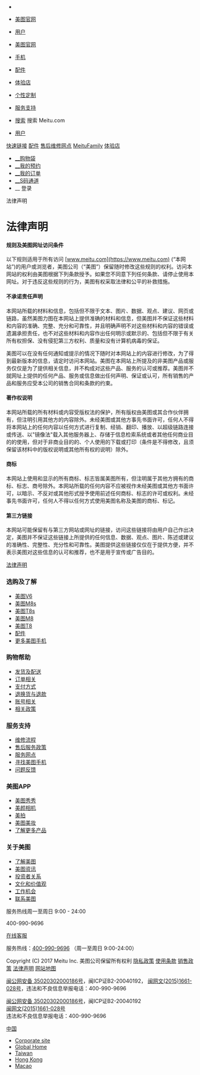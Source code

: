   * [ ](javascript:;)
  * [美图官网](https://www.meitu.com "Meitu美图官网")
  * [用户](javascript:;)

  * [美图官网](https://www.meitu.com "Meitu美图官网")
  * [手机](https://www.meitu.com/phone)
  * [配件](https://www.meitu.com/goods)
  * [体验店](https://www.meitu.com/mall/?/#/shop)
  * [个性定制](https://www.meitu.com/mall/?/#/customize)
  * [服务支持](https://www.meitu.com/mall/?/#/supports)
  * [搜索](javascript:;) 搜索 Meitu.com
  * [用户](javascript:;)

[](javascript:;)

[快速链接](javascript:;) [配件](https://www.meitu.com/goods)
[售后维修网点](https://www.meitu.com/mall/?/#/supports/network)
[MeituFamily](https://mtfamily.meitu.com)
[体验店](https://www.meitu.com/mall/?/#/shop)

  * [ __购物袋 ](https://www.meitu.com/mall/?/#/cart)
  * [ __我的预约](https://www.meitu.com/mall/?/#/personal/booking)
  * [ __我的订单](https://www.meitu.com/mall/?/#/personal/order/six_month)
  * [ __S码通道](https://www.meitu.com/mall/?/#/personal/scode/form)
  * __ 登录

法律声明

# 法律声明

#### 规则及美图网址访问条件

以下规则适用于所有访问 [www.meitu.com](https://www.meitu.com)
(“本网站”)的用户或浏览者，美图公司（“美图”）保留随时修改这些规则的权利。访问本网站的权利由美图根据下列条款授予。如果您不同意下列任何条款、请停止使用本网址。对于违反这些规则的行为，美图有权采取法律和公平的补救措施。

#### 不承诺责任声明

本网站所载的材料和信息，包括但不限于文本、图片、数据、观点、建议、网页或链路，虽然美图力图在本网站上提供准确的材料和信息，但美图并不保证这些材料和内容的准确、完整、充分和可靠性，并且明确声明不对这些材料和内容的错误或遗漏承担责任，也不对这些材料和内容作出任何明示或默示的、包括但不限于有关所有权担保、没有侵犯第三方权利、质量和没有计算机病毒的保证。

美图可以在没有任何通知或提示的情况下随时对本网站上的内容进行修改，为了得到最新版本的信息，请定时访问本网站。美图在本网站上所提及的非美图产品或服务仅仅是为了提供相关信息，并不构成对这些产品、服务的认可或推荐。美图并不就网址上提供的任何产品、服务或信息做出任何声明、保证或认可，所有销售的产品和服务应受本公司的销售合同和条款的约束。

#### 著作权说明

本网站所载的所有材料或内容受版权法的保护，所有版权由美图或其合作伙伴拥有，但注明引用其他方的内容除外。未经美图或其他方事先书面许可，任何人不得将本网站上的任何内容以任何方式进行复制、经销、翻印、播放、以超级链路连接或传送、以"镜像法"载入其他服务器上、存储于信息检索系统或者其他任何商业目的的使用，但对于非商业目的的、个人使用的下载或打印（条件是不得修改，且须保留该材料中的版权说明或其他所有权的说明）除外。

#### 商标

本网站上使用和显示的所有商标、标志皆属美图所有，但注明属于其他方拥有的商标、标志、商号除外。本网站所载的任何内容不应被视作未经美图或其他方书面许可，以暗示、不反对或其他形式授予使用前述任何商标、标志的许可或权利。未经事先书面许可，任何人不得以任何方式使用美图名称及美图的商标、标记。

#### 第三方链接

本网站可能保留有与第三方网站或网址的链接，访问这些链接将由用户自己作出决定，美图并不保证这些链接上所提供的任何信息、数据、观点、图片、陈述或建议的准确性、完整性、充分性和可靠性。美图提供这些链接仅仅在于提供方便，并不表示美图对这些信息的认可和推荐，也不是用于宣传或广告目的。

[](https://www.meitu.com "美图官网") [ 法律声明](/services/legal.html)

### 选购及了解

  * [美图V6](https://www.meitu.com/v6)
  * [美图M8s](https://www.meitu.com/m8s)
  * [美图T8s](https://www.meitu.com/t8s)
  * [美图M8](https://www.meitu.com/m8)
  * [美图T8](https://www.meitu.com/t8)
  * [配件](https://www.meitu.com/goods)
  * [更多美图手机](https://www.meitu.com/phone)

### 购物帮助

  * [发货及配送](https://www.meitu.com/mall/?/#/supports/articles/11)
  * [订单相关](https://www.meitu.com/mall/?/#/supports/articles/12)
  * [支付方式](https://www.meitu.com/mall/?/#/supports/articles/13)
  * [退换货与退款](https://www.meitu.com/mall/?/#/supports/articles/14)
  * [账号相关](https://www.meitu.com/mall/?/#/supports/articles/15)
  * [相关政策](https://www.meitu.com/mall/?/#/supports/articles/16)

### 服务支持

  * [维修流程](https://www.meitu.com/services/repair.html)
  * [售后服务政策](https://www.meitu.com/services/process.html)
  * [服务网点](https://www.meitu.com/mall/?/#/supports/network)
  * [寻找美图手机](https://cloud.meitu.com/find/)
  * [问题反馈](https://www.meitu.com/mall/?/#/tool/feedback)

### 美图APP

  * [美图秀秀](http://xiuxiu.meitu.com/phone/)
  * [美颜相机](http://meiyan.meitu.com/)
  * [美拍](http://www.meipai.com/)
  * [美图美妆](http://www.meitubeauty.com/)
  * [了解更多产品](http://corp.meitu.com/business/software/)

### 关于美图

  * [了解美图](http://corp.meitu.com/about/overview/)
  * [美图资讯](http://corp.meitu.com/news/news/)
  * [投资者关系](http://corp.meitu.com/ir/announcement/)
  * [文化和价值观](http://corp.meitu.com/about/culture/)
  * [工作机会](http://hr.meitu.com/)
  * [联系美图](http://corp.meitu.com/contact/cooperation/)

服务热线周一至周日 9:00 - 24:00

400-990-9696

[在线客服](http://crm2.qq.com/page/portalpage/wpa.php?uin=938042172&aty=1&a=0&curl=&ty=1)

服务热线：[400-990-9696](tel:4009909696) （周一至周日 9:00-24:00）

Copyright (C) 2017 Meitu Inc. 美图公司保留所有权利
[隐私政策](https://www.meitu.com/services/privacy.html)
[使用条款](https://www.meitu.com/services/use.html)
[销售政策](https://www.meitu.com/services/sales.html)
[法律声明](https://www.meitu.com/services/legal.html)
[网站地图](https://www.meitu.com/services/sitemap.html)

[闽公网安备
35020302000186号](http://www.beian.gov.cn/portal/registerSystemInfo?recordcode=35020302000186)，闽ICP证B2-20040192，
[闽网文(2015)1661-028号](//img1.app.meitudata.com/meitushop/licenses/ncol.jpg)，违法和不良信息举报电话：400-990-9696

[闽公网安备
35020302000186号](http://www.beian.gov.cn/portal/registerSystemInfo?recordcode=35020302000186)，闽ICP证B2-20040192  
[闽网文(2015)1661-028号](//img1.app.meitudata.com/meitushop/licenses/ncol.jpg)  
违法和不良信息举报电话：400-990-9696

[中国](javascript:;)

  * [Corporate site](http://corp.meitu.com/en/)
  * [Global Home](http://global.meitu.com/en/)
  * [Taiwan](https://www.meitu.com/tw/)
  * [Hong Kong](https://www.meitu.com/hk/)
  * [Macao](https://www.meitu.com/mo/)


